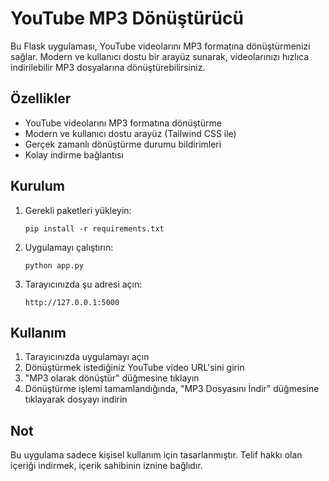 # YouTube MP3 Dönüştürücü

Bu Flask uygulaması, YouTube videolarını MP3 formatına dönüştürmenizi sağlar. Modern ve kullanıcı dostu bir arayüz sunarak, videolarınızı hızlıca indirilebilir MP3 dosyalarına dönüştürebilirsiniz.

## Özellikler

- YouTube videolarını MP3 formatına dönüştürme
- Modern ve kullanıcı dostu arayüz (Tailwind CSS ile)
- Gerçek zamanlı dönüştürme durumu bildirimleri
- Kolay indirme bağlantısı

## Kurulum

1. Gerekli paketleri yükleyin:
   ```
   pip install -r requirements.txt
   ```

2. Uygulamayı çalıştırın:
   ```
   python app.py
   ```

3. Tarayıcınızda şu adresi açın:
   ```
   http://127.0.0.1:5000
   ```

## Kullanım

1. Tarayıcınızda uygulamayı açın
2. Dönüştürmek istediğiniz YouTube video URL'sini girin
3. "MP3 olarak dönüştür" düğmesine tıklayın
4. Dönüştürme işlemi tamamlandığında, "MP3 Dosyasını İndir" düğmesine tıklayarak dosyayı indirin

## Not

Bu uygulama sadece kişisel kullanım için tasarlanmıştır. Telif hakkı olan içeriği indirmek, içerik sahibinin iznine bağlıdır. 